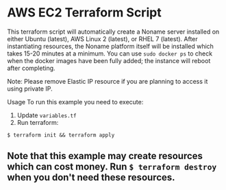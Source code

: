 # AWS EC2 Terraform Script

This terraform script will automatically create a Noname server installed on either Ubuntu (latest), AWS Linux 2 (latest), or RHEL 7 (latest). After instantiating resources, the Noname platform itself will be installed which takes 15-20 minutes at a minimum. You can use `sudo docker ps` to check when the docker images have been fully added; the instance will reboot after completing.

Note: Please remove Elastic IP resource if you are planning to access it using private IP.

Usage
To run this example you need to execute:

1. Update `variables.tf`
2. Run terraform:

```
$ terraform init && terraform apply
```

## Note that this example may create resources which can cost money. Run `$ terraform destroy` when you don't need these resources.
